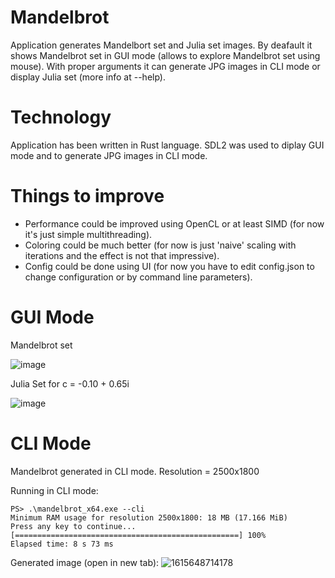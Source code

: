 # Mandelbrot

Application generates Mandelbort set and Julia set images. 
By deafault it shows Mandelbrot set in GUI mode (allows to explore Mandelbrot set using mouse). 
With proper arguments it can generate JPG images in CLI mode or display Julia set (more info at --help).

# Technology

Application has been written in Rust language. SDL2 was used to diplay GUI mode and to generate JPG images in CLI mode.

# Things to improve

* Performance could be improved using OpenCL or at least SIMD (for now it's just simple multithreading).
* Coloring could be much better (for now is just 'naive' scaling with iterations and the effect is not that impressive).
* Config could be done using UI (for now you have to edit config.json to change configuration or by command line parameters).

# GUI Mode

Mandelbrot set

![image](https://user-images.githubusercontent.com/35232230/111034589-b40f9880-8416-11eb-82ef-63aea42424d3.png)

Julia Set for c = -0.10 + 0.65i

![image](https://user-images.githubusercontent.com/35232230/111034755-66476000-8417-11eb-82bc-38605b337c07.png)

# CLI Mode

Mandelbrot generated in CLI mode.
Resolution = 2500x1800

Running in CLI mode:

```
PS> .\mandelbrot_x64.exe --cli
Minimum RAM usage for resolution 2500x1800: 18 MB (17.166 MiB)
Press any key to continue...
[==================================================] 100%
Elapsed time: 8 s 73 ms
```
Generated image (open in new tab):
![1615648714178](https://user-images.githubusercontent.com/35232230/111034910-11f0b000-8418-11eb-8ccf-6ae82c09c24c.png)


